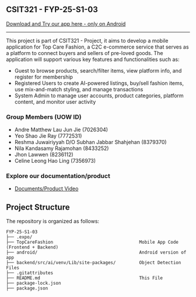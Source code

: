 ## CSIT321 - FYP-25-S1-03

[Download and Try our app here - only on Android](https://expo.dev/accounts/jhonlawwen/projects/topcarefashion/builds/f54d5e38-391a-4ae5-bcdb-6f521349afce)

---
This project is part of CSIT321 - Project, it aims to develop a mobile application for Top Care Fashion, a C2C e-commerce service that serves as a platform to connect buyers and sellers of pre-loved goods. The application will support various key features and functionalities such as:

* Guest to browse products, search/filter items, view platform info, and register for membership
* Registered Users to create AI-powered listings, buy/sell fashion items, use mix-and-match styling, and manage transactions
* System Admin to manage user accounts, product categories, platform content, and monitor user activity

### Group Members (UOW ID)
* Andre Matthew Lau Jun Jie (7026304)
* Yeo Shao Jie Ray (7772531)
* Reshma Juwairiyyah D/O Subhan Jabbar Shahjehan (8379370)
* Nila Kandasamy Rajamohan (8433252)
* Jhon Lawwen (8236112)
* Celine Leong Hao Ling (7356973)

### Explore our documentation/product
* [Documents/Product Video](https://drive.google.com/drive/folders/1sauCpTKD2phnZQQRU5hN-MT8BiqdFt55?usp=sharing)

## Project Structure
The repository is organized as follows:
```
FYP-25-S1-03
├── .expo/       
├── TopCareFashion                                 Mobile App Code (Frontend + Backend)
├── android/                                       Android version of app
├── backend/src/ai/venv/Lib/site-packages/         Object Detection Files
├── .gitattributes
├── README.md                                      This File
├── package-lock.json
├── package.json
```
